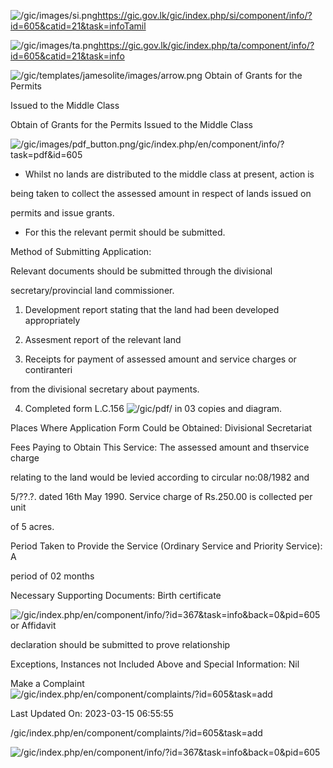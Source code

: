 <!-- Source: https://gic.gov.lk/gic/index.php/en/component/info/?id=605&catid=21&task=info -->

![/gic/images/si.png](/gic/images/si.png)https://gic.gov.lk/gic/index.php/si/component/info/?id=605&catid=21&task=infoTamil

![/gic/images/ta.png](/gic/images/ta.png)https://gic.gov.lk/gic/index.php/ta/component/info/?id=605&catid=21&task=info

![/gic/templates/jamesolite/images/arrow.png](/gic/templates/jamesolite/images/arrow.png) Obtain of Grants for the Permits

Issued to the Middle Class

Obtain of Grants for the Permits Issued to the Middle Class

![/gic/images/pdf_button.png](/gic/images/pdf_button.png)/gic/index.php/en/component/info/?task=pdf&id=605

 * Whilst no lands are distributed to the middle class at present, action is

 being taken to collect the assessed amount in respect of lands issued on

 permits and issue grants.

 * For this the relevant permit should be submitted.

Method of Submitting Application:

Relevant documents should be submitted through the divisional

secretary/provincial land commissioner.

 1. Development report stating that the land had been developed appropriately

 2. Assesment report of the relevant land

 3. Receipts for payment of assessed amount and service charges or contiranteri

 from the divisional secretary about payments.

 4. Completed form L.C.156 ![/gic/pdf/](/gic/pdf/) in 03 copies and diagram.

Places Where Application Form Could be Obtained: Divisional Secretariat

Fees Paying to Obtain This Service: The assessed amount and thservice charge

relating to the land would be levied according to circular no:08/1982 and

5/??.?. dated 16th May 1990. Service charge of Rs.250.00 is collected per unit

of 5 acres.

Period Taken to Provide the Service (Ordinary Service and Priority Service): A

period of 02 months

Necessary Supporting Documents: Birth certificate

![/gic/index.php/en/component/info/?id=367&task=info&back=0&pid=605](/gic/index.php/en/component/info/?id=367&task=info&back=0&pid=605) or Affidavit

declaration should be submitted to prove relationship

Exceptions, Instances not Included Above and Special Information: Nil

Make a Complaint ![/gic/index.php/en/component/complaints/?id=605&task=add](/gic/index.php/en/component/complaints/?id=605&task=add)

Last Updated On: 2023-03-15 06:55:55

/gic/index.php/en/component/complaints/?id=605&task=add

![/gic/index.php/en/component/info/?id=367&task=info&back=0&pid=605](/gic/index.php/en/component/info/?id=367&task=info&back=0&pid=605)